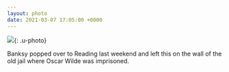 ```yaml
---
layout: photo
date: 2021-03-07 17:05:00 +0000
---
```

![](https://colinseymour.co.uk/img/c4f373a36d17.jpeg){: .u-photo}
  
Banksy popped over to Reading last weekend and left this on the wall of the old jail where Oscar Wilde was imprisoned.
